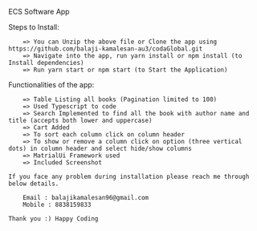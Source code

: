ECS Software App

Steps to Install:

        => You can Unzip the above file or Clone the app using https://github.com/balaji-kamalesan-au3/codaGlobal.git
        => Navigate into the app, run yarn install or npm install (to Install dependencies)
        => Run yarn start or npm start (to Start the Application)

Functionalities of the app:

        => Table Listing all books (Pagination limited to 100)
        => Used Typescript to code
        => Search Implemented to find all the book with author name and title (accepts both lower and uppercase)
        => Cart Added
        => To sort each column click on column header
        => To show or remove a column click on option (three vertical dots) in column header and select hide/show columns
        => MatrialUi Framework used
        => Included Screenshot

    If you face any problem during installation please reach me through below details. 

        Email : balajikamalesan96@gmail.com
        Mobile : 8838159833

    Thank you :) Happy Coding